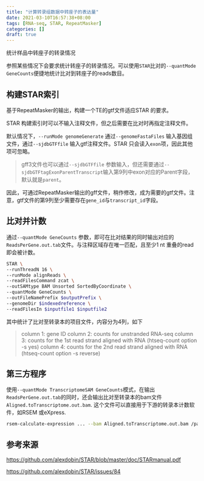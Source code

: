 ```yaml
---
title: "计算转录组数据中转座子的表达量"
date: 2021-03-10T16:57:38+08:00
tags: [RNA-seq, STAR, RepeatMasker]
categories: []
draft: true
---
```


统计样品中转座子的转录情况

<!-- more -->

参照某些情况下会要求统计转座子的转录情况。可以使用`STAR`比对的`--quantMode GeneCounts`便捷地统计比对到转座子的reads数目。

## 构建STAR索引

基于RepeatMasker的输出，构建一个TE的gtf文件适应STAR 的要求。

STAR 构建索引时可以不输入注释文件，但之后需要在比对时再指定注释文件。

默认情况下，`--runMode genomeGenerate` 通过`--genomeFastaFiles` 输入基因组文件，通过`--sjdbGTFfile` 输入gtf注释文件。STAR 只会读入`exon`项，因此其他项可忽略。

> gff3文件也可以通过`--sjdbGTFfile` 参数输入，但还需要通过`--sjdbGTFtagExonParentTranscript`输入第9列中exon对应的Parent字段，默认就是`parent`。

因此，可通过RepeatMasker输出的gff文件，稍作修改，成为需要的gtf文件。注意，gtf文件的第9列至少需要存在`gene_id`与`transcript_id`字段。

## 比对并计数

通过`--quantMode GeneCounts` 参数，即可在比对结果的同时输出对应的` ReadsPerGene.out.tab`文件。与注释区域存在唯一匹配，且至少1 nt 重叠的read即会被计数。

```bash
STAR \
--runThreadN 16 \
--runMode alignReads \
--readFilesCommand zcat \
--outSAMtype BAM Unsorted SortedByCoordinate \
--quantMode GeneCounts \
--outFileNamePrefix $outputPrefix \
--genomeDir $indexedreference \
--readFilesIn $inputfile1 $inputfile2
```

其中统计了比对至转录本的项目文件，内容分为4列，如下

>column 1: gene ID
>column 2: counts for unstranded RNA-seq
>column 3: counts for the 1st read strand aligned with RNA (htseq-count option -s yes)
>column 4: counts for the 2nd read strand aligned with RNA (htseq-count option -s reverse)



## 第三方程序

使用`--quantMode TranscriptomeSAM GeneCounts`模式，在输出` ReadsPerGene.out.tab`的同时，还会输出比对至转录本的bam文件`Aligned.toTranscriptome.out.bam`. 这个文件可以直接用于下游的转录本计数软件，如RSEM 或eXpress.

```bash
rsem-calculate-expression ... --bam Aligned.toTranscriptome.out.bam /path/to/RSEM/reference RSEM
```

## 参考来源

https://github.com/alexdobin/STAR/blob/master/doc/STARmanual.pdf

https://github.com/alexdobin/STAR/issues/84